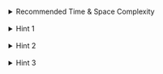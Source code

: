 <br>
<details class="hint-accordion">  
    <summary>Recommended Time & Space Complexity</summary>
    <p>
    You should aim for a solution with <code>O(n * (2^n))</code> time and <code>O(n)</code> space, where <code>n</code> is the length of the input string.
    </p>
</details>

<br>
<details class="hint-accordion">  
    <summary>Hint 1</summary>
    <p>
    For a given string there are <code>2^n</code> possible partitions because at each index we have two decisions: we can either partition and start a new string, or continue without partitioning. Can you think of an algorithm to recursively traverse all combinations?
    </p>
</details>

<br>
<details class="hint-accordion">  
    <summary>Hint 2</summary>
    <p>
    We can use backtracking to recursively traverse the string with indices <code>j</code> (start of the current substring) and <code>i</code> (current iterating index). At each step, we either skip partitioning at the current index or, if the substring from <code>j</code> to <code>i</code> is a palindrome, make a partition, update <code>j = i + 1</code>, and start a new substring. The base condition to stop the recursion is when <code>j</code> reaches the end of the string. How do you implement this?
    </p>
</details>

<br>
<details class="hint-accordion">  
    <summary>Hint 3</summary>
    <p>
    We start with <code>j = 0</code>, <code>i = 0</code> and a temporary list which stores the substrings from the partitions. Then we recursively iterate the string with the index <code>i</code>. At each step we apply the <code>2</code> decisions accordingly. At the base condition of the recursive path, we make a copy of the current partition list and add it to the result.
    </p>
</details>
